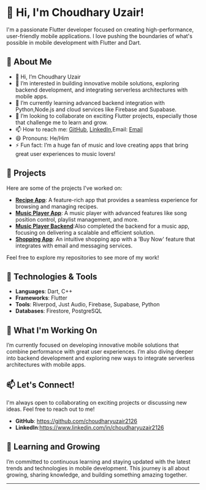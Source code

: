 # 👋 Hi, I'm Choudhary Uzair!

I'm a passionate Flutter developer focused on creating high-performance, user-friendly mobile applications. I love pushing the boundaries of what's possible in mobile development with Flutter and Dart.

## 🌟 About Me

- 👋 Hi, I’m Choudhary Uzair
- 👀 I’m interested in building innovative mobile solutions, exploring backend development, and integrating serverless architectures with mobile apps.
- 🌱 I’m currently learning advanced backend integration with Python,Node.js and cloud services like Firebase and Supabase.
- 💞️ I’m looking to collaborate on exciting Flutter projects, especially those that challenge me to learn and grow.
- 📫 How to reach me: [GitHub](https://github.com/choudharyuzair2126), [LinkedIn](https://www.linkedin.com/in/choudharyuzair2126/),Email: [Email](mailto:uzair2126@proton.me)
- 😄 Pronouns: He/Him
- ⚡ Fun fact: I’m a huge fan of music and love creating apps that bring great user experiences to music lovers!

## 🌟 Projects

Here are some of the projects I've worked on:

- **[Recipe App](https://github.com/choudharyuzair2126/Recipies-App)**: A feature-rich app that provides a seamless experience for browsing and managing recipes.
- **[Music Player App](https://github.com/choudharyuzair2126/Music_App-Client_Side)**: A music player with advanced features like song position control, playlist management, and more.
- **[Music Player Backend](https://github.com/choudharyuzair2126/Music_App-Server_Side)**:Also completed the backend for a music app, focusing on delivering a scalable and efficient solution.
- **[Shopping App](https://github.com/choudharyuzair2126/Shopping_App-with-Firebase)**: An intuitive shopping app with a 'Buy Now' feature that integrates with email and messaging services.

Feel free to explore my repositories to see more of my work!

## 🔧 Technologies & Tools

- **Languages**: Dart, C++
- **Frameworks**: Flutter
- **Tools**: Riverpod, Just Audio, Firebase, Supabase, Python
- **Databases**: Firestore, PostgreSQL

## 🚀 What I'm Working On

I’m currently focused on developing innovative mobile solutions that combine performance with great user experiences. I’m also diving deeper into backend development and exploring new ways to integrate serverless architectures with mobile apps.

## 📫 Let's Connect!

I'm always open to collaborating on exciting projects or discussing new ideas. Feel free to reach out to me!

- **GitHub**: https://github.com/choudharyuzair2126
- **LinkedIn**:https://www.linkedin.com/in/choudharyuzair2126

## 🌱 Learning and Growing

I’m committed to continuous learning and staying updated with the latest trends and technologies in mobile development. This journey is all about growing, sharing knowledge, and building something amazing together.

---

<!---
choudharyuzair2126/choudharyuzair2126 is a ✨ special ✨ repository because its `README.md` (this file) appears on your GitHub profile.
You can click the Preview link to take a look at your changes.
--->
